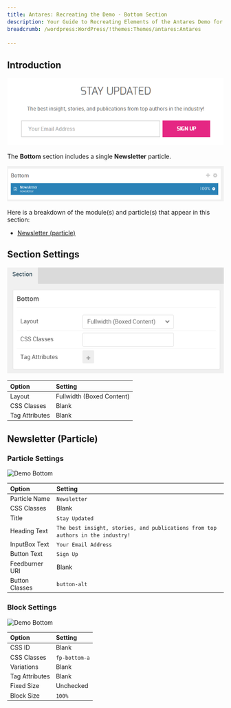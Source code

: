```yaml
---
title: Antares: Recreating the Demo - Bottom Section
description: Your Guide to Recreating Elements of the Antares Demo for WordPress
breadcrumb: /wordpress:WordPress/!themes:Themes/antares:Antares

---
```


## Introduction

![](assets/demo_10.png)

The **Bottom** section includes a single **Newsletter** particle.

![](assets/home_bottom.png)

Here is a breakdown of the module(s) and particle(s) that appear in this section:

* [Newsletter (particle)](#newsletter-(particle))

## Section Settings

![](assets/demo_bottom_settings.png)

| Option           | Setting                   |
| :--------------- | :----------               |
| Layout           | Fullwidth (Boxed Content) |
| CSS Classes      | Blank                     |
| Tag Attributes   | Blank                     |

## Newsletter (Particle)

### Particle Settings

![Demo Bottom](demo_bottom_1.png)

| Option         | Setting                                                                         |
| :-----         | :-----                                                                          |
| Particle Name  | `Newsletter`                                                                    |
| CSS Classes    | Blank                                                                           |
| Title          | `Stay Updated`                                                                  |
| Heading Text   | `The best insight, stories, and publications from top authors in the industry!` |
| InputBox Text  | `Your Email Address`                                                            |
| Button Text    | `Sign Up`                                                                       |
| Feedburner URI | Blank                                                                           |
| Button Classes | `button-alt`                                                                    |

### Block Settings

![Demo Bottom](demo_bottom_2.png)

| Option         | Setting       |
| :-----         | :-----        |
| CSS ID         | Blank         |
| CSS Classes    | `fp-bottom-a` |
| Variations     | Blank         |
| Tag Attributes | Blank         |
| Fixed Size     | Unchecked     |
| Block Size     | `100%`        |